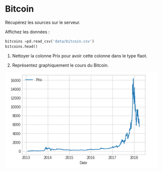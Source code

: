 
#  Bitcoin

Récupérez les sources sur le serveur.

Affichez les données :

```python
bitcoins =pd.read_csv('data/bitcoin.csv')
bitcoins.head()
```

1. Nettoyer la colonne Prix pour avoir cette colonne dans le type flaot.

2. Représentez graphiquement le cours du Bitcoin.

![cour du bitcoin](images/bitcoins_graph.png)
